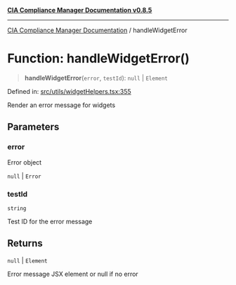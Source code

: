 [**CIA Compliance Manager Documentation v0.8.5**](../README.md)

***

[CIA Compliance Manager Documentation](../globals.md) / handleWidgetError

# Function: handleWidgetError()

> **handleWidgetError**(`error`, `testId`): `null` \| `Element`

Defined in: [src/utils/widgetHelpers.tsx:355](https://github.com/Hack23/cia-compliance-manager/blob/eca22610f41e5f6b6c0cece88769b1ffbe9db4bd/src/utils/widgetHelpers.tsx#L355)

Render an error message for widgets

## Parameters

### error

Error object

`null` | `Error`

### testId

`string`

Test ID for the error message

## Returns

`null` \| `Element`

Error message JSX element or null if no error
